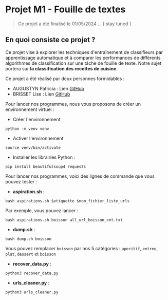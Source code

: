 # Projet M1 - Fouille de textes

> Ce projet a été finalisé le 01/05/2024 ... [ stay tuned ]

## En quoi consiste ce projet ?

Ce projet vise à explorer les techniques d'entraînement de classifieurs par apprentissage automatique et à comparer les performances de différents algorithmes de classification sur une tâche de fouille de texte. Notre sujet portera sur **la classification des recettes de cuisine**.

Ce projet a été réalisé par deux personnes formidables : 
- AUGUSTYN Patricia : Lien [GitHub](https://github.com/PatriciaAugustyn)
- BRISSET Lise : Lien [GitHub](https://github.com/Lise-Brisset)


Pour lancer nos programmes, nous vous proposons de créer un environnement virtuel :

- Créer l'environnement
```
python -m venv venv
```
- Activer l'environnement
```
source venv/bin/activate
```
- Installer les librairies Python :
```
pip install beautifulsoup4 requests
```

Pour lancer nos programmes, voici des lignes de commande que vous pouvez tester :

- **aspiration.sh** :
```
bash aspirations.sh $etiquette $nom_fichier_liste_urls
```
Par exemple, vous pouvez lancer :
```
bash aspirations.sh boisson all_url_boisson_ent.txt
```

- **dump.sh** :
```
bash dump.sh boisson
```

Vous pouvez remplacer `boisson` par nos 5 catégories : `aperitif`, `entree`, `plat`, `dessert` et `boisson`

- **recover_data.py** :
```
python3 recover_data.py
```

- **urls_cleaner.py** :
```
python3 urls_cleaner.py
```
